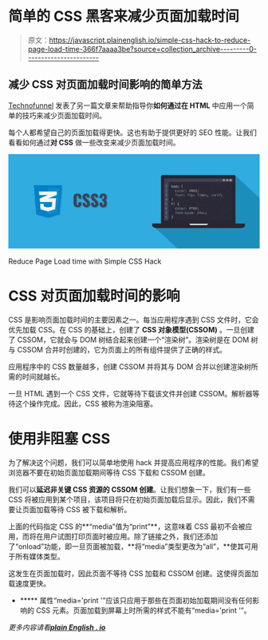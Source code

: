 # 简单的 CSS 黑客来减少页面加载时间

> 原文：<https://javascript.plainenglish.io/simple-css-hack-to-reduce-page-load-time-366f7aaaa3be?source=collection_archive---------0----------------------->

## 减少 CSS 对页面加载时间影响的简单方法

[Technofunnel](http://technofunnel.net/) 发表了另一篇文章来帮助指导你**如何通过在 HTML** 中应用一个简单的技巧来减少页面加载时间。

每个人都希望自己的页面加载得更快。这也有助于提供更好的 SEO 性能。让我们看看如何通过**对 CSS** 做一些改变来减少页面加载时间。

![](img/570188b53384aa9d040c2dc30c63a2df.png)

Reduce Page Load time with Simple CSS Hack

# CSS 对页面加载时间的影响

CSS 是影响页面加载时间的主要因素之一。每当应用程序遇到 CSS 文件时，它会优先加载 CSS。在 CSS 的基础上，创建了 **CSS 对象模型(CSSOM)** 。一旦创建了 CSSOM，它就会与 DOM 树结合起来创建一个“渲染树”。渲染树是在 DOM 树与 CSSOM 合并时创建的，它为页面上的所有组件提供了正确的样式。

应用程序中的 CSS 数量越多，创建 CSSOM 并将其与 DOM 合并以创建渲染树所需的时间就越长。

一旦 HTML 遇到一个 CSS 文件，它就等待下载该文件并创建 CSSOM。解析器等待这个操作完成。因此，CSS 被称为渲染阻塞。

# 使用非阻塞 CSS

为了解决这个问题，我们可以简单地使用 hack 并提高应用程序的性能。我们希望浏览器不要在初始页面加载期间等待 CSS 下载和 CSSOM 创建。

我们可以**延迟非关键 CSS 资源的 CSSOM 创建**。让我们想象一下，我们有一些 CSS 将被应用到某个项目，该项目将只在初始页面加载后显示。因此，我们不需要让页面加载等待 CSS 被下载和解析。

上面的代码指定 CSS 的**“media”值为“print”**，这意味着 CSS 最初不会被应用，而将在用户试图打印页面时被应用。除了链接之外，我们还添加了“onload”功能，即一旦页面被加载，**将“media”类型更改为“all”，**使其可用于所有媒体类型。

这发生在页面加载时，因此页面不等待 CSS 加载和 CSSOM 创建。这使得页面加载速度更快。

*   ***** 属性“media='print '”应该只应用于那些在页面初始加载期间没有任何影响的 CSS 元素。页面加载到屏幕上时所需的样式不能有“media='print '”。

*更多内容请看*[***plain English . io***](http://plainenglish.io/)